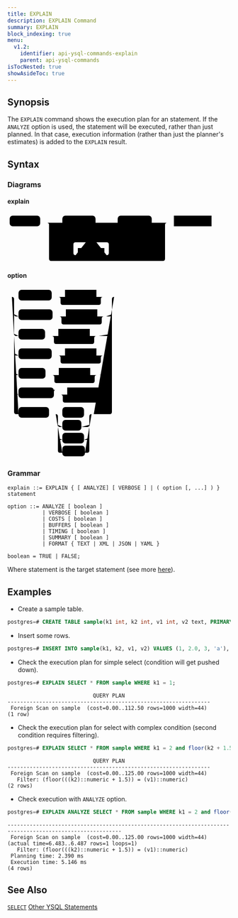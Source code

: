 ```yaml
---
title: EXPLAIN
description: EXPLAIN Command
summary: EXPLAIN
block_indexing: true
menu:
  v1.2:
    identifier: api-ysql-commands-explain
    parent: api-ysql-commands
isTocNested: true
showAsideToc: true
---
```


## Synopsis

The `EXPLAIN` command shows the execution plan for an statement. If the `ANALYZE` option is used, the statement will be executed, rather than just planned. In that case, execution information (rather than just the planner's estimates) is added to the `EXPLAIN` result.

## Syntax

### Diagrams
#### explain
<svg class="rrdiagram" version="1.1" xmlns:xlink="http://www.w3.org/1999/xlink" xmlns="http://www.w3.org/2000/svg" width="466" height="112" viewbox="0 0 466 112"><path class="connector" d="M0 21h5m69 0h50m75 0h20m-110 0q5 0 5 5v8q0 5 5 5h85q5 0 5-5v-8q0-5 5-5m5 0h30m77 0h20m-112 0q5 0 5 5v8q0 5 5 5h87q5 0 5-5v-8q0-5 5-5m5 0h20m-272 68q0 5 5 5h5m25 0h30m-5 0q-5 0-5-5v-19q0-5 5-5h23m24 0h23q5 0 5 5v19q0 5-5 5m-5 0h30m25 0h77q5 0 5-5m-267-68q5 0 5 5v76q0 5 5 5h252q5 0 5-5v-76q0-5 5-5m5 0h10m85 0h5"/><rect class="literal" x="5" y="5" width="69" height="24" rx="7"/><text class="text" x="15" y="21">EXPLAIN</text><rect class="literal" x="124" y="5" width="75" height="24" rx="7"/><text class="text" x="134" y="21">ANALYZE</text><rect class="literal" x="249" y="5" width="77" height="24" rx="7"/><text class="text" x="259" y="21">VERBOSE</text><rect class="literal" x="104" y="78" width="25" height="24" rx="7"/><text class="text" x="114" y="94">(</text><rect class="literal" x="177" y="49" width="24" height="24" rx="7"/><text class="text" x="187" y="65">,</text><a xlink:href="../../grammar_diagrams#option"><rect class="rule" x="159" y="78" width="60" height="24"/><text class="text" x="169" y="94">option</text></a><rect class="literal" x="249" y="78" width="25" height="24" rx="7"/><text class="text" x="259" y="94">)</text><a xlink:href="../../grammar_diagrams#statement"><rect class="rule" x="376" y="5" width="85" height="24"/><text class="text" x="386" y="21">statement</text></a></svg>

#### option
<svg class="rrdiagram" version="1.1" xmlns:xlink="http://www.w3.org/1999/xlink" xmlns="http://www.w3.org/2000/svg" width="251" height="385" viewbox="0 0 251 385"><path class="connector" d="M0 21h25m75 0h30m71 0h20m-106 0q5 0 5 5v8q0 5 5 5h81q5 0 5-5v-8q0-5 5-5m5 0h25m-231 39q0 5 5 5h5m77 0h30m71 0h20m-106 0q5 0 5 5v8q0 5 5 5h81q5 0 5-5v-8q0-5 5-5m5 0h8q5 0 5-5m-221 44q0 5 5 5h5m60 0h30m71 0h20m-106 0q5 0 5 5v8q0 5 5 5h81q5 0 5-5v-8q0-5 5-5m5 0h25q5 0 5-5m-221 44q0 5 5 5h5m75 0h30m71 0h20m-106 0q5 0 5 5v8q0 5 5 5h81q5 0 5-5v-8q0-5 5-5m5 0h10q5 0 5-5m-221 44q0 5 5 5h5m61 0h30m71 0h20m-106 0q5 0 5 5v8q0 5 5 5h81q5 0 5-5v-8q0-5 5-5m5 0h24q5 0 5-5m-221 44q0 5 5 5h5m80 0h30m71 0h20m-106 0q5 0 5 5v8q0 5 5 5h81q5 0 5-5v-8q0-5 5-5m5 0h5q5 0 5-5m-226-215q5 0 5 5v254q0 5 5 5h5m69 0h30m49 0h22m-81 24q0 5 5 5h5m43 0h13q5 0 5-5m-71 29q0 5 5 5h5m49 0h7q5 0 5-5m-76-53q5 0 5 5v77q0 5 5 5h5m51 0h5q5 0 5-5v-77q0-5 5-5m5 0h36q5 0 5-5v-254q0-5 5-5m5 0h5"/><rect class="literal" x="25" y="5" width="75" height="24" rx="7"/><text class="text" x="35" y="21">ANALYZE</text><a xlink:href="../../grammar_diagrams#boolean"><rect class="rule" x="130" y="5" width="71" height="24"/><text class="text" x="140" y="21">boolean</text></a><rect class="literal" x="25" y="49" width="77" height="24" rx="7"/><text class="text" x="35" y="65">VERBOSE</text><a xlink:href="../../grammar_diagrams#boolean"><rect class="rule" x="132" y="49" width="71" height="24"/><text class="text" x="142" y="65">boolean</text></a><rect class="literal" x="25" y="93" width="60" height="24" rx="7"/><text class="text" x="35" y="109">COSTS</text><a xlink:href="../../grammar_diagrams#boolean"><rect class="rule" x="115" y="93" width="71" height="24"/><text class="text" x="125" y="109">boolean</text></a><rect class="literal" x="25" y="137" width="75" height="24" rx="7"/><text class="text" x="35" y="153">BUFFERS</text><a xlink:href="../../grammar_diagrams#boolean"><rect class="rule" x="130" y="137" width="71" height="24"/><text class="text" x="140" y="153">boolean</text></a><rect class="literal" x="25" y="181" width="61" height="24" rx="7"/><text class="text" x="35" y="197">TIMING</text><a xlink:href="../../grammar_diagrams#boolean"><rect class="rule" x="116" y="181" width="71" height="24"/><text class="text" x="126" y="197">boolean</text></a><rect class="literal" x="25" y="225" width="80" height="24" rx="7"/><text class="text" x="35" y="241">SUMMARY</text><a xlink:href="../../grammar_diagrams#boolean"><rect class="rule" x="135" y="225" width="71" height="24"/><text class="text" x="145" y="241">boolean</text></a><rect class="literal" x="25" y="269" width="69" height="24" rx="7"/><text class="text" x="35" y="285">FORMAT</text><rect class="literal" x="124" y="269" width="49" height="24" rx="7"/><text class="text" x="134" y="285">TEXT</text><rect class="literal" x="124" y="298" width="43" height="24" rx="7"/><text class="text" x="134" y="314">XML</text><rect class="literal" x="124" y="327" width="49" height="24" rx="7"/><text class="text" x="134" y="343">JSON</text><rect class="literal" x="124" y="356" width="51" height="24" rx="7"/><text class="text" x="134" y="372">YAML</text></svg>

### Grammar

```
explain ::= EXPLAIN { [ ANALYZE] [ VERBOSE ] | ( option [, ...] ) } statement

option ::= ANALYZE [ boolean ]
           | VERBOSE [ boolean ]
           | COSTS [ boolean ]
           | BUFFERS [ boolean ]
           | TIMING [ boolean ]
           | SUMMARY [ boolean ]
           | FORMAT { TEXT | XML | JSON | YAML }

boolean = TRUE | FALSE;
```

Where statement is the target statement (see more [here](../dml)).

## Examples

- Create a sample table.

```sql
postgres=# CREATE TABLE sample(k1 int, k2 int, v1 int, v2 text, PRIMARY KEY (k1, k2));
```

- Insert some rows.

```sql
postgres=# INSERT INTO sample(k1, k2, v1, v2) VALUES (1, 2.0, 3, 'a'), (2, 3.0, 4, 'b'), (3, 4.0, 5, 'c');
```

- Check the execution plan for simple select (condition will get pushed down).

```sql
postgres=# EXPLAIN SELECT * FROM sample WHERE k1 = 1;
```
```
                           QUERY PLAN
----------------------------------------------------------------
 Foreign Scan on sample  (cost=0.00..112.50 rows=1000 width=44)
(1 row)
```

- Check the execution plan for select with complex condition (second condition requires filtering).

```sql
postgres=# EXPLAIN SELECT * FROM sample WHERE k1 = 2 and floor(k2 + 1.5) = v1;
```
```
                           QUERY PLAN
----------------------------------------------------------------
 Foreign Scan on sample  (cost=0.00..125.00 rows=1000 width=44)
   Filter: (floor(((k2)::numeric + 1.5)) = (v1)::numeric)
(2 rows)
```

- Check execution with `ANALYZE` option.

```sql
postgres=# EXPLAIN ANALYZE SELECT * FROM sample WHERE k1 = 2 and floor(k2 + 1.5) = v1;
```
```
----------------------------------------------------------------------------------------------------------
 Foreign Scan on sample  (cost=0.00..125.00 rows=1000 width=44) (actual time=6.483..6.487 rows=1 loops=1)
   Filter: (floor(((k2)::numeric + 1.5)) = (v1)::numeric)
 Planning time: 2.390 ms
 Execution time: 5.146 ms
(4 rows)
```

## See Also

[`SELECT`](../dml_select)
[Other YSQL Statements](..)
